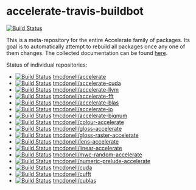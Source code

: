 
accelerate-travis-buildbot
==========================

[![Build Status](https://travis-ci.org/tmcdonell-bot/accelerate-travis-buildbot.svg?branch=master)](https://travis-ci.org/tmcdonell-bot/accelerate-travis-buildbot)

This is a meta-repository for the entire Accelerate family of packages. Its goal
is to automatically attempt to rebuild all packages once any one of them
changes. The collected documentation can be found [here](http://tmcdonell-bot.github.io/accelerate-travis-buildbot/).

Status of individual repositories:

 - [![Build Status](https://travis-ci.org/tmcdonell/accelerate.svg?branch=master)](https://travis-ci.org/tmcdonell/accelerate) [tmcdonell/accelerate](https://github.com/tmcdonell/accelerate)
 - [![Build Status](https://travis-ci.org/tmcdonell/accelerate-cuda.svg?branch=master)](https://travis-ci.org/tmcdonell/accelerate-cuda) [tmcdonell/accelerate-cuda](https://github.com/tmcdonell/accelerate-cuda)
 - [![Build Status](https://travis-ci.org/tmcdonell/accelerate-llvm.svg?branch=master)](https://travis-ci.org/tmcdonell/accelerate-llvm) [tmcdonell/accelerate-llvm](https://github.com/tmcdonell/accelerate-llvm)
 - [![Build Status](https://travis-ci.org/tmcdonell/accelerate-fft.svg?branch=master)](https://travis-ci.org/tmcdonell/accelerate-fft) [tmcdonell/accelerate-fft](https://github.com/tmcdonell/accelerate-fft)
 - [![Build Status](https://travis-ci.org/tmcdonell/accelerate-blas.svg?branch=master)](https://travis-ci.org/tmcdonell/accelerate-blas) [tmcdonell/accelerate-blas](https://github.com/tmcdonell/accelerate-blas)
 - [![Build Status](https://travis-ci.org/tmcdonell/accelerate-io.svg?branch=master)](https://travis-ci.org/tmcdonell/accelerate-io) [tmcdonell/accelerate-io](https://github.com/tmcdonell/accelerate-io)
 - [![Build Status](https://travis-ci.org/tmcdonell/accelerate-bignum.svg?branch=master)](https://travis-ci.org/tmcdonell/accelerate-bignum) [tmcdonell/accelerate-bignum](https://github.com/tmcdonell/accelerate-bignum)
 - [![Build Status](https://travis-ci.org/tmcdonell/colour-accelerate.svg?branch=master)](https://travis-ci.org/tmcdonell/colour-accelerate) [tmcdonell/colour-accelerate](https://github.com/tmcdonell/colour-accelerate)
 - [![Build Status](https://travis-ci.org/tmcdonell/gloss-accelerate.svg?branch=master)](https://travis-ci.org/tmcdonell/gloss-accelerate) [tmcdonell/gloss-accelerate](https://github.com/tmcdonell/gloss-accelerate)
 - [![Build Status](https://travis-ci.org/tmcdonell/gloss-raster-accelerate.svg?branch=master)](https://travis-ci.org/tmcdonell/gloss-raster-accelerate) [tmcdonell/gloss-raster-accelerate](https://github.com/tmcdonell/gloss-raster-accelerate)
 - [![Build Status](https://travis-ci.org/tmcdonell/lens-accelerate.svg?branch=master)](https://travis-ci.org/tmcdonell/lens-accelerate) [tmcdonell/lens-accelerate](https://github.com/tmcdonell/lens-accelerate)
 - [![Build Status](https://travis-ci.org/tmcdonell/linear-accelerate.svg?branch=master)](https://travis-ci.org/tmcdonell/linear-accelerate) [tmcdonell/linear-accelerate](https://github.com/tmcdonell/linear-accelerate)
 - [![Build Status](https://travis-ci.org/tmcdonell/mwc-random-accelerate.svg?branch=master)](https://travis-ci.org/tmcdonell/mwc-random-accelerate) [tmcdonell/mwc-random-accelerate](https://github.com/tmcdonell/mwc-random-accelerate)
 - [![Build Status](https://travis-ci.org/tmcdonell/numeric-prelude-accelerate.svg?branch=master)](https://travis-ci.org/tmcdonell/numeric-prelude-accelerate) [tmcdonell/numeric-prelude-accelerate](https://github.com/tmcdonell/numeric-prelude-accelerate)
 - [![Build Status](https://travis-ci.org/tmcdonell/cuda.svg?branch=master)](https://travis-ci.org/tmcdonell/cuda) [tmcdonell/cuda](https://github.com/tmcdonell/cuda)
 - [![Build Status](https://travis-ci.org/tmcdonell/cufft.svg?branch=master)](https://travis-ci.org/tmcdonell/cufft) [tmcdonell/cufft](https://github.com/tmcdonell/cufft)
 - [![Build Status](https://travis-ci.org/tmcdonell/cublas.svg?branch=master)](https://travis-ci.org/tmcdonell/cublas) [tmcdonell/cublas](https://github.com/tmcdonell/cublas)


